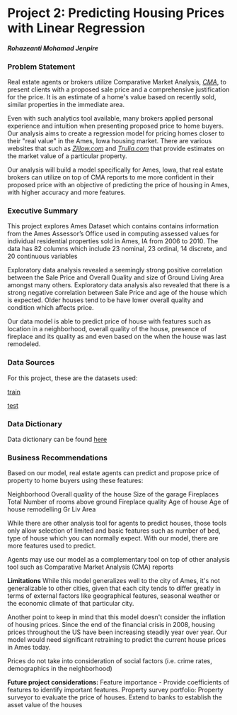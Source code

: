 # Project 2: Predicting Housing Prices with Linear Regression

#### _Rohazeanti Mohamad Jenpire_

### Problem Statement
Real estate agents or brokers utilize Comparative Market Analysis, [*CMA*](https://www.investopedia.com/terms/c/comparative-market-analysis.asp), to present clients with a proposed sale price and a comprehensive justification for the price. It is an estimate of a home's value based on recently sold, similar properties in the immediate area. 


Even with such analytics tool available, many brokers applied personal experience and intuition when presenting proposed price to home buyers. Our analysis aims to create a regression model for pricing homes closer to their "real value" in the Ames, Iowa housing market. There are various websites that such as [*Zillow.com*](https://www.zillow.com/) and [*Trulia.com*](https://www.trulia.com/) that provide estimates on the market value of a particular property.

Our analysis will build a model specifically for Ames, Iowa, that real estate brokers can utilize on top of CMA reports to me more confident in their proposed price with an objective of predicting the price of housing in Ames,  with higher accuracy and more features.

### Executive Summary
This project explores Ames Dataset which contains contains information from the Ames Assessor’s Office used in computing assessed values for individual residential properties sold in Ames, IA from 2006 to 2010. The data has 82 columns which include 23 nominal, 23 ordinal, 14 discrete, and 20 continuous variables 

Exploratory data analysis revealed a seemingly strong positive correlation between the Sale Price and Overall Quality and size of Ground Living Area amongst many others. Exploratory data analysis also revealed that there is a strong negative correlation between Sale Price and age of the house which is expected. Older houses tend to be have lower overall quality and condition which affects price. 

Our data model is able to predict price of house with features such as location in a neighborhood, overall quality of the house, presence of fireplace and its quality as and even based on the when the house was last remodeled. 

### Data Sources
For this project, these are the datasets used:

[train](./datasets/train.csv)

[test](./datasets/test.csv)

### Data Dictionary
Data dictionary can be found [here](http://jse.amstat.org/v19n3/decock/DataDocumentation.txt)

### Business Recommendations
Based on our model, real estate agents can predict and propose price of property to home buyers using these features:

Neighborhood
Overall quality of the house
Size of the garage
Fireplaces
Total Number of rooms above ground
Fireplace quality
Age of house
Age of house remodelling
Gr Liv Area

While there are other analysis tool for agents to predict houses, those tools only allow selection of limited and basic features such as number of bed, type of house which you can normally expect. With our model, there are more features used to predict.

Agents may use our model as a complementary tool on top of other analysis tool such as Comparative Market Analysis (CMA) reports

**Limitations**
While this model generalizes well to the city of Ames, it's not generalizable to other cities, given that each city tends to differ greatly in terms of external factors like geographical features, seasonal weather or the economic climate of that particular city.

Another point to keep in mind that this model doesn't consider the inflation of housing prices. Since the end of the financial crisis in 2008, housing prices throughout the US have been increasing steadily year over year. Our model would need significant retraining to predict the current house prices in Ames today. 

Prices do not take into consideration of social factors (i.e. crime rates,  demographics in the neighborhood)

**Future project considerations:**
Feature importance - Provide coefficients of features to identify important features. 
Property survey portfolio: Property surveyor to evaluate the price of houses.
Extend to banks to establish the asset value of the houses